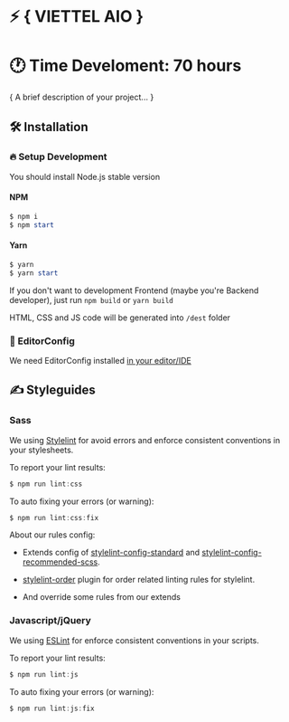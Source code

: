 # ⚡️ { VIETTEL AIO }

# 🕐 Time Develoment: 70 hours

{ A brief description of your project... }

## 🛠 Installation

### 🔥 Setup Development

You should install Node.js stable version

#### NPM

```powershell
$ npm i
$ npm start
```

#### Yarn

```powershell
$ yarn
$ yarn start
```

If you don't want to development Frontend (maybe you're Backend developer), just run `npm build` or `yarn build`

HTML, CSS and JS code will be generated into `/dest` folder

### 🙏 EditorConfig

We need EditorConfig installed [in your editor/IDE](http://editorconfig.org/#download)

## ✍️ Styleguides

### Sass

We using [Stylelint](https://stylelint.io/) for avoid errors and enforce consistent conventions in your stylesheets.

To report your lint results:

```powershell
$ npm run lint:css
```

To auto fixing your errors (or warning):

```powershell
$ npm run lint:css:fix
```

About our rules config:

-   Extends config of [stylelint-config-standard](https://github.com/stylelint/stylelint-config-standard) and [stylelint-config-recommended-scss](https://github.com/kristerkari/stylelint-config-recommended-scss).

-   [stylelint-order](https://github.com/hudochenkov/stylelint-order) plugin for order related linting rules for stylelint.

-   And override some rules from our extends


### Javascript/jQuery

We using [ESLint](https://eslint.org/) for enforce consistent conventions in your scripts.

To report your lint results:

```powershell
$ npm run lint:js
```

To auto fixing your errors (or warning):

```powershell
$ npm run lint:js:fix
```
